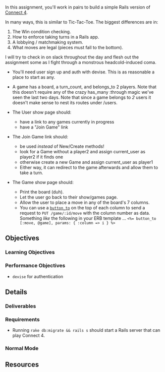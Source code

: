 In this assignment, you'll work in pairs to
build a simple Rails version of [Connect 4][c4].

[c4]: http://en.wikipedia.org/wiki/Connect_Four

In many ways, this is similar to Tic-Tac-Toe.
The biggest differences are in:

1. The Win condition checking.
2. How to enforce taking turns in a Rails app.
3. A lobbying / matchmaking system.
4. What moves are legal (pieces must fall to the bottom).

I will try to check in on slack throughout the
day and flesh out the assignment some as I fight
through a monstrous headcold-induced coma.

* You'll need user sign up and auth with devise.
  This is as reasonable a place to start as any.

* A game has a board, a turn_count, and
  belongs_to 2 players. Note that this doesn't
  require any of the crazy has_many :through magic
  we've seen the last two days. Note that since a
  game belongs to *2* users it doesn't make sense
  to nest its routes under /users.

* The User show page should:
  * have a link to any games currently in progress
  * have a "Join Game" link

* The Join Game link should:
  * be used *instead* of New/Create methods!
  * look for a Game without a player2 and assign
    current_user as player2 if it finds one
  * otherwise create a new Game and assign
    current_user as player1
  * Either way, it can redirect to the game
    afterwards and allow them to take a turn.

* The Game show page should:
  * Print the board (duh).
  * Let the user go back to their show/games page.
  * Allow the user to place a move in any of the board's
    7 columns.
  * You can use a [`button_to`][button_to] on the top of each column
    to send a request to `PUT /game/:id/move` with the column
    number as data. Something *like* the following in your ERB template ...
    ```<%= button_to [:move, @game], params: { :column => i } %>```

[button_to]: http://apidock.com/rails/ActionView/Helpers/UrlHelper/button_to

## Objectives

### Learning Objectives

### Performance Objectives

* `devise` for authentication

## Details

### Deliverables

### Requirements

* Running `rake db:migrate && rails s` should start
  a Rails server that can play Connect 4.

### Normal Mode

## Resources

